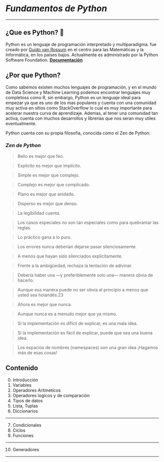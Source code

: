 # *Fundamentos de Python*
___

## ¿Que es Python? 🐍
Python es un lenguaje de programación interpretado y multiparadigma. fue creado por [Guido van Rossum](https://es.wikipedia.org/wiki/Guido_van_Rossum) en el centro para las Matemáticas y la Informática, en los países bajos. Actualmente es administrado por la Python Software Foundation.
[**Documentación**](https://docs.python.org/3/library/index.html)

## ¿Por que Python?
Como sabemos existen muchos lenguajes de programación, y en el mundo de Data Science y Machine Learning podemos encontrar lenguajes muy completoss como R, sin embargo, Python es un lenguaje ideal para empezar ya que es uno de los mas populares y cuenta con una comunidad muy activa en sitios como StackOverflow lo cual es muy importante para acelerar nuestra curva de aprendizaje. Ademas, al tener una comunidad tan activa, cuenta con muchos desarrollos y librerias que nos seran muy utiles eventualmente. 

Python cuenta con su propia filosofia, conocida como el Zen de Python: 

### *Zen de Python*

> Bello es mejor que feo.

> Explícito es mejor que implícito.

> Simple es mejor que complejo.

> Complejo es mejor que complicado.

> Plano es mejor que anidado.

> Disperso es mejor que denso.

> La legibilidad cuenta.

> Los casos especiales no son tan especiales como para quebrantar las reglas.

> Lo práctico gana a lo puro.

> Los errores nunca deberían dejarse pasar silenciosamente.

> A menos que hayan sido silenciados explícitamente.

> Frente a la ambigüedad, rechaza la tentación de adivinar.

> Debería haber una —y preferiblemente solo una— manera obvia de hacerlo.

> Aunque esa manera puede no ser obvia al principio a menos que usted sea holandés.23​

> Ahora es mejor que nunca.

> Aunque nunca es a menudo mejor que ya mismo.

> Si la implementación es difícil de explicar, es una mala idea.

> Si la implementación es fácil de explicar, puede que sea una buena idea.

> Los espacios de nombres (namespaces) son una gran idea ¡Hagamos más de esas cosas!


## Contenido

0. Introducción
1. Variables
2. Operadores Aritmeticos
3. Operadores logicos y de comparación
4. Tipos de datos
5. Lista, Tuplas
6. Diccionarios

___

7. Condicionales
8. Ciclos
9. Funciones
___

10. Generadores
___

